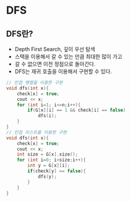 DFS
==============
## DFS란?
- Depth First Search, 깊이 우선 탐색
- 스택을 이용해서 갈 수 있는 만큼 최대한 많이 가고
- 갈 수 없으면 이전 정점으로 돌아간다.
- DFS는 재귀 호출을 이용해서 구현할 수 있다.
~~~cpp
// 인접 행렬을 이용한 구현
void dfs(int x){
    check[x] = true;
    cout << x;
    for (int i=1; i<=n;i++){
        if(G[x][i] == 1 && check[i] == false)
            dfs(i);
    }
}
// 인접 리스트를 이용한 구현
void dfs(int x){
    check[x] = true;
    cout << x;
    int size = G[x].size();
    for (int i=0; i<size;i++){
        int y = G[x][i];
        if(check[y] == false){
            dfs(y);
        }
    }
}
~~~